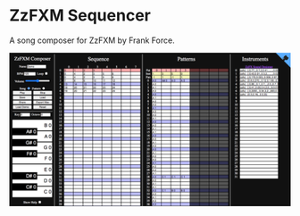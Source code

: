# ZzFXM Sequencer

A song composer for ZzFXM by Frank Force.

![Screen shot of the UI](screenshot.png)
